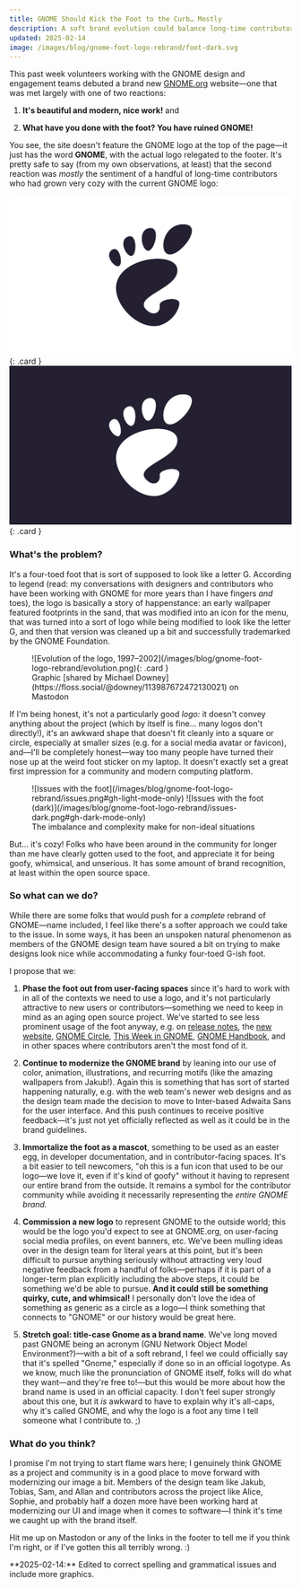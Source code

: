 ```yaml
---
title: GNOME Should Kick the Foot to the Curb… Mostly
description: A soft brand evolution could balance long-time contributors' desire for whimsy with broader appeal to new contributors
updated: 2025-02-14
image: /images/blog/gnome-foot-logo-rebrand/foot-dark.svg
---
```


This past week volunteers working with the GNOME design and engagement teams debuted a brand new [GNOME.org](https://gnome.org) website—one that was met largely with one of two reactions:

1. **It's beautiful and modern, nice work!** and

2. **What have you done with the foot? You have ruined GNOME!**

You see, the site doesn't feature the GNOME logo at the top of the page—it just has the word **GNOME**, with the actual logo relegated to the footer. It's pretty safe to say (from my own observations, at least) that the second reaction was _mostly_ the sentiment of a handful of long-time contributors who had grown very cozy with the current GNOME logo:

![GNOME Logo, which is a foot](/images/blog/gnome-foot-logo-rebrand/foot.svg#gh-light-mode-only){: .card }
![GNOME Logo, which is a foot (dark version)](/images/blog/gnome-foot-logo-rebrand/foot-dark.svg#gh-dark-mode-only){: .card }

### What's the problem?

It's a four-toed foot that is sort of supposed to look like a letter G. According to legend (read: my conversations with designers and contributors who have been working with GNOME for more years than I have fingers _and_ toes), the logo is basically a story of happenstance: an early wallpaper featured footprints in the sand, that was modified into an icon for the menu, that was turned into a sort of logo while being modified to look like the letter G, and then that version was cleaned up a bit and successfully trademarked by the GNOME Foundation.

<figure markdown=1>
![Evolution of the logo, 1997–2002](/images/blog/gnome-foot-logo-rebrand/evolution.png){: .card }
<figcaption markdown=1>
Graphic [shared by Michael Downey](https://floss.social/@downey/113987672472130021) on Mastodon
</figcaption>
</figure>


If I'm being honest, it's not a particularly good _logo:_ it doesn't convey anything about the project (which by itself is fine… many logos don't directly!), it's an awkward shape that doesn't fit cleanly into a square or circle, especially at smaller sizes (e.g. for a social media avatar or favicon), and—I'll be completely honest—way too many people have turned their nose up at the weird foot sticker on my laptop. It doesn't exactly set a great first impression for a community and modern computing platform.

<figure markdown=1>
![Issues with the foot](/images/blog/gnome-foot-logo-rebrand/issues.png#gh-light-mode-only)
![Issues with the foot (dark)](/images/blog/gnome-foot-logo-rebrand/issues-dark.png#gh-dark-mode-only)
<figcaption markdown=1>
The imbalance and complexity make for non-ideal situations
</figcaption>
</figure>

But… it's cozy! Folks who have been around in the community for longer than me have clearly gotten used to the foot, and appreciate it for being goofy, whimsical, and unserious. It has some amount of brand recognition, at least within the open source space.

### So what can we do?

While there are some folks that would push for a _complete_ rebrand of GNOME—name included, I feel like there's a softer approach we could take to the issue. In some ways, it has been an unspoken natural phenomenon as members of the GNOME design team have soured a bit on trying to make designs look nice while accommodating a funky four-toed G-ish foot.

I propose that we:

1. **Phase the foot out from user-facing spaces** since it's hard to work with in all of the contexts we need to use a logo, and it's not particularly attractive to new users or contributors—something we need to keep in mind as an aging open source project. We've started to see less prominent usage of the foot anyway, e.g. on [release notes](https://release.gnome.org), the [new website](https://gnome.org), [GNOME Circle](https://circle.gnome.org), [This Week in GNOME](https://thisweek.gnome.org), [GNOME Handbook](https://handbook.gnome.org), and in other spaces where contributors aren't the most fond of it.

2. **Continue to modernize the GNOME brand** by leaning into our use of color, animation, illustrations, and recurring motifs (like the amazing wallpapers from Jakub!). Again this is something that has sort of started happening naturally, e.g. with the web team's newer web designs and as the design team made the decision to move to Inter-based Adwaita Sans for the user interface. And this push continues to receive positive feedback—it's just not yet officially reflected as well as it could be in the brand guidelines.

3. **Immortalize the foot as a mascot**, something to be used as an easter egg, in developer documentation, and in contributor-facing spaces. It's a bit easier to tell newcomers, "oh this is a fun icon that used to be our logo—we love it, even if it's kind of goofy" without it having to represent our entire brand from the outside. It remains a symbol for the contributor community while avoiding it necessarily representing the _entire GNOME brand._

4. **Commission a new logo** to represent GNOME to the outside world; this would be the logo you'd expect to see at GNOME.org, on user-facing social media profiles, on event banners, etc. We've been mulling ideas over in the design team for literal years at this point, but it's been difficult to pursue anything seriously without attracting very loud negative feedback from a handful of folks—perhaps if it is part of a longer-term plan explicitly including the above steps, it could be something we'd be able to pursue. **And it could still be something quirky, cute, and whimsical!** I personally don't love the idea of something as generic as a circle as a logo—I think something that connects to "GNOME" or our history would be great here.

5. **Stretch goal: title-case Gnome as a brand name**. We've long moved past GNOME being an acronym (GNU Network Object Model Environment?)—with a bit of a soft rebrand, I feel we could officially say that it's spelled "Gnome," especially if done so in an official logotype. As we know, much like the pronunciation of GNOME itself, folks will do what they want—and they're free to!—but this would be more about how the brand name is used in an official capacity. I don't feel super strongly about this one, but it _is_ awkward to have to explain why it's all-caps, why it's called GNOME, and why the logo is a foot any time I tell someone what I contribute to. ;)

### What do you think?

I promise I'm not trying to start flame wars here; I genuinely think GNOME as a project and community is in a good place to move forward with modernizing our image a bit. Members of the design team like Jakub, Tobias, Sam, and Allan and contributors across the project like Alice, Sophie, and probably half a dozen more have been working hard at modernizing our UI and image when it comes to software—I think it's time we caught up with the brand itself.

Hit me up on Mastodon or any of the links in the footer to tell me if you think I'm right, or if I've gotten this all terribly wrong. :)

<aside markdown=1>
**2025-02-14:** Edited to correct spelling and grammatical issues and include more graphics. 
</aside>
